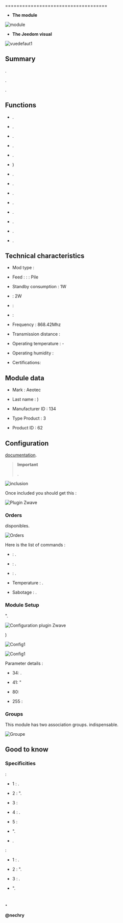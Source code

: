  
====================================



-   **The module**



![module](images/aeotec.garagedoorcontroller/module.jpg)



-   **The Jeedom visual**



![vuedefaut1](images/aeotec.garagedoorcontroller/vuedefaut1.jpg)



Summary 
------





. 

. 


.



Functions 
---------



-   .

-   
    .

-   .

-   .

-   .

-   )

-   .

-   .

-   .

-   .

-   .

-   
    .

-   .

-   .



Technical characteristics 
---------------------------



-   Mod type : 

-   Feed :  :  : Pile
    

-   Standby consumption : 1W

-    : 2W

-    : 

-    : 

-   Frequency : 868.42Mhz

-   Transmission distance : 

-   Operating temperature : -

-   Operating humidity : 

-   Certifications: 



Module data 
-----------------



-   Mark : Aeotec

-   Last name : )

-   Manufacturer ID : 134

-   Type Product : 3

-   Product ID : 62



Configuration 
-------------





[documentation](https://doc.jeedom.com/en_US/plugins/automation%20protocol/openzwave/).



> **Important**
>
> 
> .



![inclusion](images/aeotec.garagedoorcontroller/inclusion.jpg)



Once included you should get this :



![Plugin Zwave](images/aeotec.garagedoorcontroller/information.jpg)



### Orders 




disponibles.



![Orders](images/aeotec.garagedoorcontroller/commandes.jpg)



Here is the list of commands :



-    : .

-    : .

-    : .

-   Temperature : .

-   Sabotage : .



### Module Setup 





".



![Configuration plugin Zwave](images/plugin/bouton_configuration.jpg)




)



![Config1](images/aeotec.garagedoorcontroller/config1.jpg)

![Config1](images/aeotec.garagedoorcontroller/config2.jpg)



Parameter details :



-   34: 
    .

-   41: 
    "

-   80: 

-   255 : 



### Groups 



This module has two association groups. 
indispensable.



![Groupe](images/aeotec.garagedoorcontroller/groupe.jpg)



Good to know 
------------



### Specificities 

:

-   1 : .

-   2 : ".

-   3 : 

-   4 : .

-   5 : 



-   ".

-   .



:

-   1 : .

-   2 : ".

-   3 : .



-   ".



. 
------





**@nechry**
